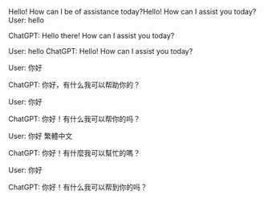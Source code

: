 Hello! How can I be of assistance today?Hello! How can I assist you today?
User:
hello

ChatGPT:
Hello there! How can I assist you today?


User:
hello
ChatGPT:
Hello! How can I assist you today?


User:
你好

ChatGPT:
你好，有什么我可以帮助你的？

User:
你好

ChatGPT:
你好！有什么我可以帮你的吗？

User:
你好 繁體中文

ChatGPT:
你好！有什麼我可以幫忙的嗎？

User:
你好

ChatGPT:
你好！有什么我可以帮到你的吗？